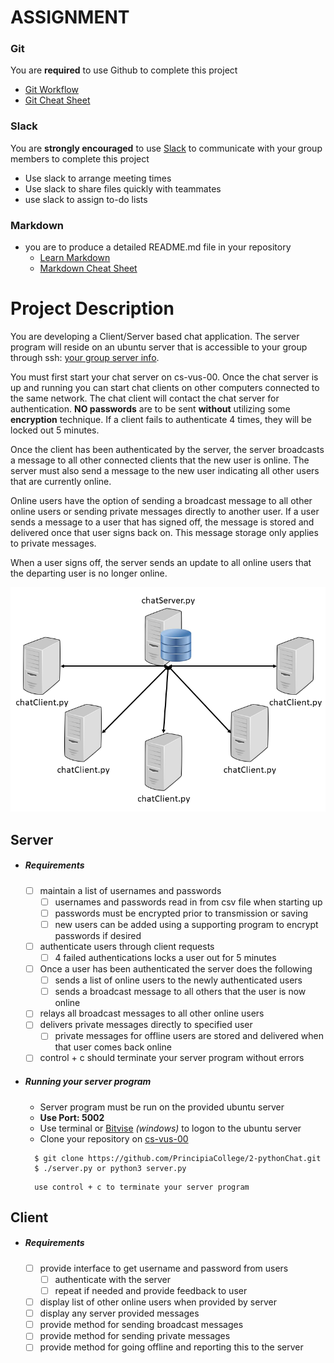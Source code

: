 # ASSIGNMENT
### Git
You are **required** to use Github to complete this project
- [Git Workflow](docs/GIT_INFO.md)
- [Git Cheat Sheet](https://services.github.com/on-demand/downloads/github-git-cheat-sheet.pdf)

### Slack
You are **strongly encouraged** to use [Slack](https://principia-csci.slack.com/) to communicate with your group members to complete this project
- Use slack to arrange meeting times
- Use slack to share files quickly with teammates
- use slack to assign to-do lists

### Markdown
- you are to produce a detailed README.md file in your repository
  - [Learn Markdown](https://www.markdownguide.org/)
  - [Markdown Cheat Sheet](https://guides.github.com/pdfs/markdown-cheatsheet-online.pdf)

# Project Description
You are developing a Client/Server based chat application. The server program will reside on an ubuntu server that is accessible to your group through ssh: [your group server info](docs/UbuntuServer.md).

You must first start your chat server on cs-vus-00. Once the chat server is up and running you can start chat clients on other computers connected to the same network. The chat client will contact the chat server for authentication. **NO passwords** are to be sent **without** utilizing some **encryption** technique. If a client fails to authenticate 4 times, they will be locked out 5 minutes.

Once the client has been authenticated by the server, the server broadcasts a message to all other connected clients that the new user is online. The server must also send a message to the new user indicating all other users that are currently online.

Online users have the option of sending a broadcast message to all other online users or sending private messages directly to another user. If a user sends a message to a user that has signed off, the message is stored and delivered once that user signs back on. This message storage only applies to private messages.

When a user signs off, the server sends an update to all online users that the departing user is no longer online.

![ClientServer](docs/ClientServer.png)

## Server
* ##### Requirements
  - [ ] maintain a list of usernames and passwords
    - [ ] usernames and passwords read in from csv file when starting up
    - [ ] passwords must be encrypted prior to transmission or saving
    - [ ] new users can be added using a supporting program to encrypt passwords if desired
  - [ ] authenticate users through client requests
    - [ ] 4 failed authentications locks a user out for 5 minutes
  - [ ] Once a user has been authenticated the server does the following
    - [ ] sends a list of online users to the newly authenticated users
    - [ ] sends a broadcast message to all others that the user is now online
  - [ ] relays all broadcast messages to all other online users
  - [ ] delivers private messages directly to specified user
    - [ ] private messages for offline users are stored and delivered when that user comes back online
  - [ ] control + c should terminate your server program without errors

* ##### Running your server program  
  * Server program must be run on the provided ubuntu server
  * **Use Port: 5002**
  * Use terminal or [Bitvise](https://www.bitvise.com/ssh-client-download) *(windows)* to logon to the ubuntu server
  * Clone your repository on [cs-vus-00](docs/UbuntuServer.md)
  ```terminal
    $ git clone https://github.com/PrincipiaCollege/2-pythonChat.git
    $ ./server.py or python3 server.py
  ```
  ```terminal
    use control + c to terminate your server program
  ```

## Client
* ##### Requirements
  - [ ] provide interface to get username and password from users
    - [ ] authenticate with the server
    - [ ] repeat if needed and provide feedback to user
  - [ ] display list of other online users when provided by server
  - [ ] display any server provided messages
  - [ ] provide method for sending broadcast messages
  - [ ] provide method for sending private messages
  - [ ] provide method for going offline and reporting this to the server

